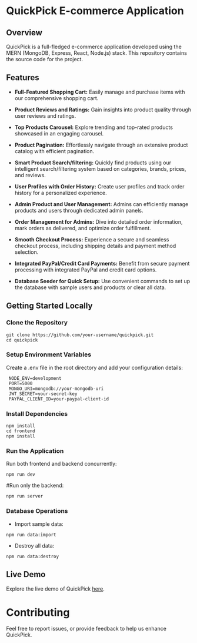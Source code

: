 # QuickPick E-commerce Application

## Overview

QuickPick is a full-fledged e-commerce application developed using the MERN (MongoDB, Express, React, Node.js) stack. This repository contains the source code for the project.

## Features

- **Full-Featured Shopping Cart:** Easily manage and purchase items with our comprehensive shopping cart.

- **Product Reviews and Ratings:** Gain insights into product quality through user reviews and ratings.

- **Top Products Carousel:** Explore trending and top-rated products showcased in an engaging carousel.

- **Product Pagination:** Effortlessly navigate through an extensive product catalog with efficient pagination.

- **Smart Product Search/filtering:** Quickly find products using our intelligent search/filtering system based on categories, brands, prices, and reviews.

- **User Profiles with Order History:** Create user profiles and track order history for a personalized experience.

- **Admin Product and User Management:** Admins can efficiently manage products and users through dedicated admin panels.

- **Order Management for Admins:** Dive into detailed order information, mark orders as delivered, and optimize order fulfillment.

- **Smooth Checkout Process:** Experience a secure and seamless checkout process, including shipping details and payment method selection.

- **Integrated PayPal/Credit Card Payments:** Benefit from secure payment processing with integrated PayPal and credit card options.

- **Database Seeder for Quick Setup:** Use convenient commands to set up the database with sample users and products or clear all data.

## Getting Started Locally

### Clone the Repository

```
git clone https://github.com/your-username/quickpick.git
cd quickpick
```

### Setup Environment Variables

Create a .env file in the root directory and add your configuration details:
```
 NODE_ENV=development
 PORT=5000
 MONGO_URI=mongodb://your-mongodb-uri
 JWT_SECRET=your-secret-key
 PAYPAL_CLIENT_ID=your-paypal-client-id
```

### Install Dependencies
```
npm install
cd frontend
npm install
```

### Run the Application

Run both frontend and backend concurrently:
```
npm run dev
```
#Run only the backend:
```
npm run server
```
### Database Operations

- Import sample data:
```
npm run data:import
```
- Destroy all data:
```
npm run data:destroy
 ```
## Live Demo

Explore the live demo of QuickPick [here](https://quickpick-aill.onrender.com/).

# Contributing

Feel free to report issues, or provide feedback to help us enhance QuickPick.





